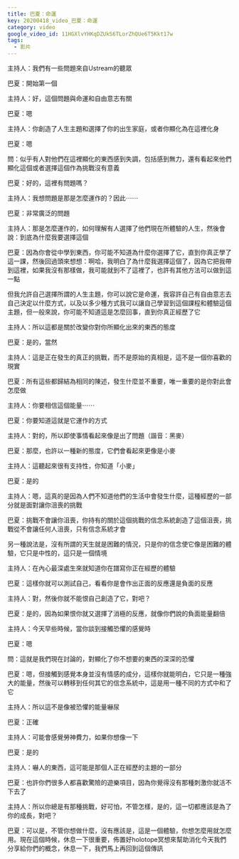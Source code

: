 ```yaml
---
title: 巴夏：命運
key: 20200418_video_巴夏：命運
category: video
google_video_id: 11HGXlvYHKqDZUkS6TLorZhQUe6T5Kkt17w
tags:
  - 影片
---
```


主持人：我們有一些問題來自Ustream的聽眾

巴夏：開始第一個

主持人：好，這個問題與命運和自由意志有關

巴夏：嗯

主持人：你創造了人生主題和選擇了你的出生家庭，或者你顯化為在這裡化身

巴夏：嗯

問：似乎有人對他們在這裡顯化的東西感到失調，包括感到無力，還有看起來他們顯化這個或者選擇這個作為挑戰沒有意義

巴夏：好的，這裡有問題嗎？

主持人：我想問題是那是怎麼運作的？因此⋯⋯

巴夏：非常廣泛的問題

主持人：那是怎麼運作的，如何理解有人選擇了他們現在所體驗的人生，然後會說：到底為什麼我要選擇這個

巴夏：因為你會從中學到東西，你可能不知道為什麼你選擇了它，直到你真正學了這一課，然後回過頭來想想：啊哈，我明白了為什麼我選擇這個了，因為它把我帶到這裡，如果我沒有那樣做，我可能就到不了這裡了，也許有其他方法可以做到這一點

但我允許自己選擇所謂的人生主題，你可以說它是命運，我容許自己有自由意志去自己決定以什麼方式，以及以多少種方式我可以讓自己學習到這個課程和體驗這個主題，但一般來說，你可能不知道這是怎麼回事，直到你真正經歷了它

主持人：所以這都是關於改變你對你所顯化出來的東西的態度

巴夏：是的，當然

主持人：這是正在發生的真正的挑戰，而不是原始的真相是，這不是一個你喜歡的現實

巴夏：所有這些都歸結為相同的陳述，發生什麼並不重要，唯一重要的是你對此會怎麼做

主持人：你要相信這個能量⋯⋯

巴夏：你要知道這就是它運作的方式

主持人：對的，所以即使事情看起來像是出了問題（諧音：黑麥）

巴夏：那麼，也許以一種新的態度，它們會看起來更像是小麥

主持人：這聽起來很有支持性，你知道「小麥」

巴夏：是的

主持人：嗯，這真的是因為人們不知道他們的生活中會發生什麼，這種經歷的一部分就是面對讓你沮喪的挑戰

巴夏：挑戰不會讓你沮喪，你持有的關於這個挑戰的信念系統創造了這個沮喪，挑戰從不會讓任何人沮喪，只有信念系統才會

另一種說法是，沒有所謂的天生就是困難的情況，只是你的信念使它像是困難的體驗，它只是中性的，這只是一個情境

主持人：在內心最深處生來就知道你在譜寫你正在經歷的體驗

巴夏：這樣你就可以測試自己，看看你是會作出正面的反應還是負面的反應

主持人：對，然後你就不能恨自己創造了它，對吧？

巴夏：是的，因為如果恨你就又選擇了消極的反應，就像你們說的負面能量翻倍

主持人：今天早些時候，當你談到接觸恐懼的感覺時

巴夏：嗯

問：這就是我們現在討論的，對顯化了你不想要的東西的深深的恐懼

巴夏：嗯，但接觸到感覺本身並沒有情感的成分，這樣你就能明白，它只是一種強大的能量，然後可以轉移到任何其它的信念系統中，這是用一種不同的方式中和了它

主持人：所以這不是像被恐懼的能量嚇尿

巴夏：正確

主持人：可能會感覺勞神費力，如果你想像一下

巴夏：是的

主持人：嚇人的東西，這可能是那個人正在經歷的主題的一部分

巴夏：也許你們很多人都喜歡驚險的遊樂項目，因為你覺得沒有那種刺激你就活不下去了

主持人：所以你總是有那種挑戰，好可怕，不管怎樣，是的，這一切都應該是為了你的成長，對吧？

巴夏：可以是，不管你想做什麼，沒有應該是，這是一個體驗，你想怎麼用就怎麼用。現在這個時候，休息一下很重要，佈置好holotope冥想來幫助消化今天我們分享給你們的概念，休息一下，我們馬上再回到這個傳訊